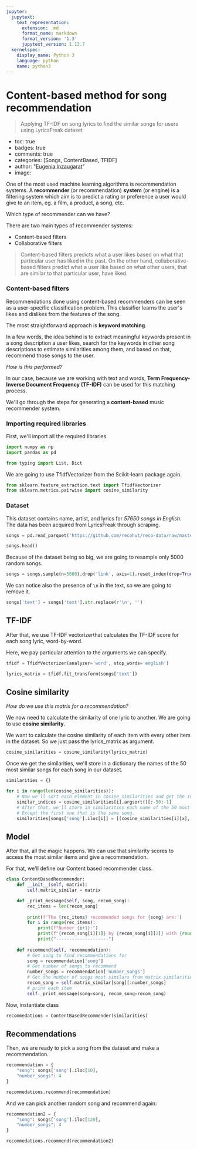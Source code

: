 ```yaml
---
jupyter:
  jupytext:
    text_representation:
      extension: .md
      format_name: markdown
      format_version: '1.3'
      jupytext_version: 1.13.7
  kernelspec:
    display_name: Python 3
    language: python
    name: python3
---
```


<!-- #region id="zzkmBup61MsP" -->
# Content-based method for song recommendation
> Applying TF-IDF on song lyrics to find the similar songs for users using LyricsFreak dataset

- toc: true
- badges: true
- comments: true
- categories: [Songs, ContentBased, TFIDF]
- author: "<a href='https://github.com/ugis22/music_recommender'>Eugenia Inzaugarat</a>"
- image:
<!-- #endregion -->

<!-- #region id="Wfo_aABo1KfQ" -->
One of the most used machine learning algorithms is recommendation systems. A **recommender** (or recommendation) **system** (or engine) is a filtering system which aim is to predict a rating or preference a user would give to an item, eg. a film, a product, a song, etc.

Which type of recommender can we have?   

There are two main types of recommender systems: 
- Content-based filters
- Collaborative filters
  
> Content-based filters predicts what a user likes based on what that particular user has liked in the past. On the other hand, collaborative-based filters predict what a user like based on what other users, that are similar to that particular user, have liked.

### Content-based filters

Recommendations done using content-based recommenders can be seen as a user-specific classification problem. This classifier learns the user's likes and dislikes from the features of the song.

The most straightforward approach is **keyword matching**.

In a few words, the idea behind is to extract meaningful keywords present in a song description a user likes, search for the keywords in other song descriptions to estimate similarities among them, and based on that, recommend those songs to the user.

*How is this performed?*

In our case, because we are working with text and words, **Term Frequency-Inverse Document Frequency (TF-IDF)** can be used for this matching process.
  
We'll go through the steps for generating a **content-based** music recommender system.
<!-- #endregion -->

<!-- #region id="WhK3oBjx1KfS" -->
### Importing required libraries

First, we'll import all the required libraries.
<!-- #endregion -->

```python id="8aasRkrD1KfT"
import numpy as np
import pandas as pd
```

```python id="xSwQYacy1KfU"
from typing import List, Dict
```

<!-- #region id="JnG7R4ry1KfV" -->
We are going to use TfidfVectorizer from the Scikit-learn package again.
<!-- #endregion -->

```python id="tQ7Pvp6E1KfW"
from sklearn.feature_extraction.text import TfidfVectorizer
from sklearn.metrics.pairwise import cosine_similarity
```

<!-- #region id="1AChOTis1KfW" -->
### Dataset
<!-- #endregion -->

<!-- #region id="9TdYc2It1KfX" -->
This dataset contains name, artist, and lyrics for *57650 songs in English*. The data has been acquired from LyricsFreak through scraping.
<!-- #endregion -->

```python id="b7HzUVCD1KfY"
songs = pd.read_parquet('https://github.com/recohut/reco-data/raw/master/lyricsfreak/v1/items.parquet.gzip')
```

```python id="KNKl8Anh1KfY" colab={"base_uri": "https://localhost:8080/", "height": 204} outputId="8fb346e9-f127-4177-f32c-a2d147ff52e4"
songs.head()
```

<!-- #region id="5nPuwy6u1KfZ" -->
Because of the dataset being so big, we are going to resample only 5000 random songs.
<!-- #endregion -->

```python id="iJr37an61Kfa"
songs = songs.sample(n=5000).drop('link', axis=1).reset_index(drop=True)
```

<!-- #region id="URqgskOa1Kfa" -->
We can notice also the presence of `\n` in the text, so we are going to remove it.
<!-- #endregion -->

```python id="gSjdBiQ81Kfb"
songs['text'] = songs['text'].str.replace(r'\n', '')
```

<!-- #region id="Gm5Krbr22MQ5" -->
## TF-IDF
<!-- #endregion -->

<!-- #region id="_-zKDYQg1Kfb" -->
After that, we use TF-IDF vectorizerthat calculates the TF-IDF score for each song lyric, word-by-word. 

Here, we pay particular attention to the arguments we can specify.
<!-- #endregion -->

```python id="rMllj_Hs1Kfb"
tfidf = TfidfVectorizer(analyzer='word', stop_words='english')
```

```python id="Sq18HIqg1Kfc"
lyrics_matrix = tfidf.fit_transform(songs['text'])
```

<!-- #region id="2nRSButX2Pc8" -->
## Cosine similarity
<!-- #endregion -->

<!-- #region id="NPpLyZCr1Kfc" -->
*How do we use this matrix for a recommendation?* 

We now need to calculate the similarity of one lyric to another. We are going to use **cosine similarity**.

We want to calculate the cosine similarity of each item with every other item in the dataset. So we just pass the lyrics_matrix as argument.
<!-- #endregion -->

```python id="a8qq0sO91Kfd"
cosine_similarities = cosine_similarity(lyrics_matrix) 
```

<!-- #region id="ltc6cp6B1Kfd" -->
Once we get the similarities, we'll store in a dictionary the names of the 50  most similar songs for each song in our dataset.
<!-- #endregion -->

```python id="4iNcSgYV1Kfd"
similarities = {}
```

```python id="TiBFLfiV1Kfe"
for i in range(len(cosine_similarities)):
    # Now we'll sort each element in cosine_similarities and get the indexes of the songs. 
    similar_indices = cosine_similarities[i].argsort()[:-50:-1] 
    # After that, we'll store in similarities each name of the 50 most similar songs.
    # Except the first one that is the same song.
    similarities[songs['song'].iloc[i]] = [(cosine_similarities[i][x], songs['song'][x], songs['artist'][x]) for x in similar_indices][1:]
```

<!-- #region id="eNG2TV_k2SAw" -->
## Model
<!-- #endregion -->

<!-- #region id="t20PLqAG1Kfe" -->
After that, all the magic happens. We can use that similarity scores to access the most similar items and give a recommendation.

For that, we'll define our Content based recommender class.
<!-- #endregion -->

```python id="4h-qtqQA1Kff"
class ContentBasedRecommender:
    def __init__(self, matrix):
        self.matrix_similar = matrix

    def _print_message(self, song, recom_song):
        rec_items = len(recom_song)
        
        print(f'The {rec_items} recommended songs for {song} are:')
        for i in range(rec_items):
            print(f"Number {i+1}:")
            print(f"{recom_song[i][1]} by {recom_song[i][2]} with {round(recom_song[i][0], 3)} similarity score") 
            print("--------------------")
        
    def recommend(self, recommendation):
        # Get song to find recommendations for
        song = recommendation['song']
        # Get number of songs to recommend
        number_songs = recommendation['number_songs']
        # Get the number of songs most similars from matrix similarities
        recom_song = self.matrix_similar[song][:number_songs]
        # print each item
        self._print_message(song=song, recom_song=recom_song)
```

<!-- #region id="Xe0etWnS1Kfg" -->
Now, instantiate class
<!-- #endregion -->

```python id="PL-Y-yNJ1Kfh"
recommedations = ContentBasedRecommender(similarities)
```

<!-- #region id="9SYt7rep2UcE" -->
## Recommendations
<!-- #endregion -->

<!-- #region id="sStjSUZU1Kfh" -->
Then, we are ready to pick a song from the dataset and make a recommendation.
<!-- #endregion -->

```python id="-P7S5lMq1Kfh"
recommendation = {
    "song": songs['song'].iloc[10],
    "number_songs": 4 
}
```

```python id="52w0WqHj1Kfi" colab={"base_uri": "https://localhost:8080/"} outputId="ddca0d19-5c0c-4c7b-cb74-64beff9dadd7"
recommedations.recommend(recommendation)
```

<!-- #region id="dbaQl3Af1Kfi" -->
And we can pick another random song and recommend again:
<!-- #endregion -->

```python id="Parq1nXP1Kfi"
recommendation2 = {
    "song": songs['song'].iloc[120],
    "number_songs": 4 
}
```

```python id="qdz2vzhH1Kfj" colab={"base_uri": "https://localhost:8080/"} outputId="92cbdc71-b592-4a26-f4ad-abe0ee36e683"
recommedations.recommend(recommendation2)
```
